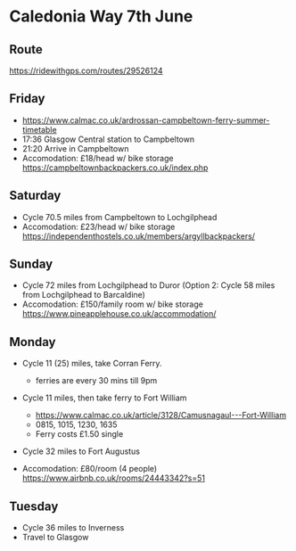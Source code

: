 # Caledonia Way 7th June

## Route
https://ridewithgps.com/routes/29526124

## Friday
- https://www.calmac.co.uk/ardrossan-campbeltown-ferry-summer-timetable
- 17:36 Glasgow Central station to Campbeltown
- 21:20 Arrive in Campbeltown
- Accomodation: £18/head w/ bike storage https://campbeltownbackpackers.co.uk/index.php

## Saturday
- Cycle 70.5 miles from Campbeltown to Lochgilphead
- Accomodation: £23/head w/ bike storage https://independenthostels.co.uk/members/argyllbackpackers/

## Sunday
- Cycle 72 miles from Lochgilphead to Duror
(Option 2: Cycle 58 miles from Lochgilphead to Barcaldine)
- Accomodation: £150/family room w/ bike storage https://www.pineapplehouse.co.uk/accommodation/


## Monday
- Cycle 11 (25) miles, take Corran Ferry.
    - ferries are every 30 mins till 9pm
    
- Cycle 11 miles, then take ferry to Fort William
    - https://www.calmac.co.uk/article/3128/Camusnagaul---Fort-William
    - 0815, 1015, 1230, 1635
    - Ferry costs £1.50 single
    
- Cycle 32 miles to Fort Augustus
- Accomodation: £80/room (4 people) https://www.airbnb.co.uk/rooms/24443342?s=51

## Tuesday
- Cycle 36 miles to Inverness
- Travel to Glasgow
